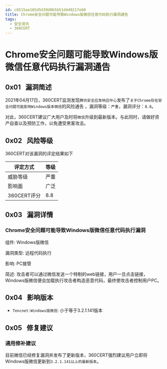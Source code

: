 ```yaml
---
id: c8515ae165d5d39d0b5b51d449217e60
title: Chrome安全问题可能导致Windows版微信任意代码执行漏洞通告
tags: 
  - 安全资讯
  - 360CERT
---
```


# Chrome安全问题可能导致Windows版微信任意代码执行漏洞通告

 0x01   漏洞简述
------------


2021年04月17日，360CERT监测发现`腾讯安全应急响应中心`发布了`关于Chrome存在安全问题可能影响Windows版本微信`的风险通告 ，漏洞等级：`严重`，漏洞评分：`8.8`。

对此，360CERT建议广大用户及时将`微信`升级到最新版本。与此同时，请做好资产自查以及预防工作，以免遭受黑客攻击。

 0x02   风险等级
------------

360CERT对该漏洞的评定结果如下



| 评定方式 | 等级 |
| --- | --- |
| 威胁等级 | 严重 |
| 影响面 | 广泛 |
| 360CERT评分 | 8.8 |

 0x03   漏洞详情
------------

### Chrome安全问题可能导致Windows版微信任意代码执行漏洞

组件: Windows版微信

漏洞类型: 远程代码执行

影响: PC接管

简述: 攻击者可以通过微信发送一个特制的web链接，用户一旦点击链接，Windows版微信便会加载执行攻击者构造恶意代码，最终使攻击者控制用户PC。

 0x04   影响版本
------------

- `Tencnet:Windows版微信`: 小于等于3.2.1.141版本

 0x05   修复建议
------------

### 通用修补建议

目前微信已经修复漏洞并发布了更新版本，360CERT强烈建议用户立即将Windows版微信更新到`3.2.1.141以上的最新版本`。

